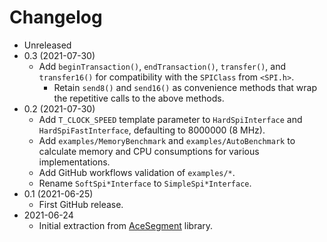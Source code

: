 # Changelog

* Unreleased
* 0.3 (2021-07-30)
    * Add `beginTransaction()`, `endTransaction()`, `transfer()`,
     and `transfer16()` for compatibility with the `SPIClass` from `<SPI.h>`.
        * Retain `send8()` and `send16()` as convenience methods that wrap
          the repetitive calls to the above methods.
* 0.2 (2021-07-30)
    * Add `T_CLOCK_SPEED` template parameter to `HardSpiInterface` and
      `HardSpiFastInterface`, defaulting to 8000000 (8 MHz).
    * Add `examples/MemoryBenchmark` and `examples/AutoBenchmark` to
      calculate memory and CPU consumptions for various implementations.
    * Add GitHub workflows validation of `examples/*`.
    * Rename `SoftSpi*Interface` to `SimpleSpi*Interface`.
* 0.1 (2021-06-25)
    * First GitHub release.
* 2021-06-24
    * Initial extraction from
      [AceSegment](https://github.com/bxparks/AceSegment) library.
